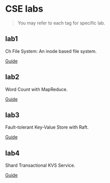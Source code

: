 # CSE labs
> You may refer to each tag for specific lab.
## lab1
Ch File System: An inode based file system.

[Guide](https://ipads.se.sjtu.edu.cn/courses/cse/labs/lab1.html)

## lab2
Word Count with MapReduce.

[Guide](https://ipads.se.sjtu.edu.cn/courses/cse/labs/lab2.html)

## lab3
Fault-tolerant Key-Value Store with Raft.

[Guide](https://ipads.se.sjtu.edu.cn/courses/cse/labs/lab3.html)

## lab4
Shard Transactional KVS Service.

[Guide](https://ipads.se.sjtu.edu.cn/courses/cse/labs/lab4.html)
